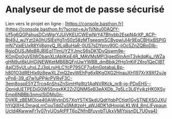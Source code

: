 # Analyseur de mot de passe sécurisé

Lien vers le projet en ligne : [https://console.basthon.fr](https://console.basthon.fr/?script=eJy1VNtu00AQfY-Uf5g6QGPahusDCnWgrYJUiVKEUCWEwNrY47Bhvbb2EspN4rXP_ACP-Bt49J_wJYzt2A0hUSIEeYgTn50z58zMTgeeqmSCBvpwIJl4r9EqCBHixBSPlGmN7VaIEUxR8Yij8gnyQ_RLqBuHaR-0US7sDYpnv90C-jiOc5ZnZQBoDlb-RgioDUSJMqBRJBIEg1TlmUYZYJmcS6sDK1DvQswm9e-KOnjDo0gVEIWObanXLtAbIKpE4R_MAVMsMPl3iged5lnAmT3vkdqKu_rWZagHN9ut6kUHGjNEWKetMB6BQFnUwYWBB_dmBbjk2fHg1nKiFZ6ro1QeCIBT4ajCl5yULuhxLZJ3qLruHLCYcP79SCF7u4mGptabaLBp-h801O3dREHIx9z8ewXLZmQ2eyWEhPg6xRKgOXG2HnauXH197XrX9Xf2vJevPn6-39_d7w1uPPjkrPVRvF3C-3em8ospE5YZTrcq4nShsZnSimHfg9tz1AqNVRKck_nr8-jg-PDxEH5--QpnidUETPEDiG0W55ngxKK2ZrZQNMSeB3eAXDb_7q5Lc3L6YvikzHK0XSyEmp6NBBb3nmsISiDMs0n-DVKR_zBEMOIoe40AjWvtnD57XqY5TKSkdUQdtYqbPCtIqt1GySTNEXSOJXUhYjQIXHLDmagLmCouTddZuSMdtzpH_aWJ4DK1dHoojaLKLW4_8mLIFypaunUctd4KwwwFr1y07ryUOsAtPFT6oZNfnBfuyvbTUkxVMlYsjsnDL7U0ya4)
